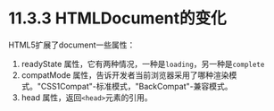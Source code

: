 # 11.3.3 HTMLDocument的变化

HTML5扩展了document一些属性：

1. readyState 属性，它有两种情况，一种是`loading`，另一种是`complete`
2. compatMode 属性，告诉开发者当前浏览器采用了哪种渲染模式。"CSS1Compat"-标准模式，"BackCompat"-兼容模式。
3. head 属性，返回`<head>`元素的引用。
